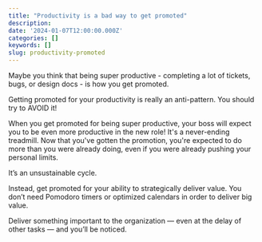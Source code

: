 ```yaml
---
title: "Productivity is a bad way to get promoted"
description:
date: '2024-01-07T12:00:00.000Z'
categories: []
keywords: []
slug: productivity-promoted
---
```


Maybe you think that being super productive - completing a lot of tickets, bugs, or design docs - is how you get promoted.

Getting promoted for your productivity is really an anti-pattern. You should try to AVOID it!

When you get promoted for being super productive, your boss will expect you to be even more productive in the new role! It's a never-ending treadmill. Now that you've gotten the promotion, you're expected to do more than you were already doing, even if you were already pushing your personal limits.

It’s an unsustainable cycle.

Instead, get promoted for your ability to strategically deliver value. You don’t need Pomodoro timers or optimized calendars in order to deliver big value.

Deliver something important to the organization — even at the delay of other tasks — and you’ll be noticed.
